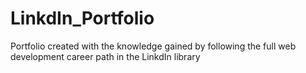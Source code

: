# LinkdIn_Portfolio
Portfolio created with the knowledge gained by following the full web development career path in the LinkdIn library
